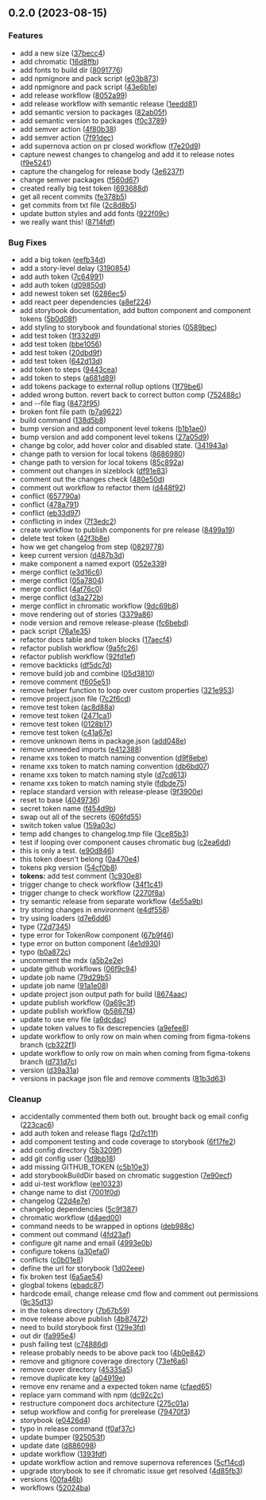 

## 0.2.0 (2023-08-15)


### Features

* add a new size ([37becc4](https://github.com/mmhuntsberry/ghostkit/commit/37becc4aa185afd70b479264e285981fd22ae8fa))
* add chromatic ([16d8ffb](https://github.com/mmhuntsberry/ghostkit/commit/16d8ffbadd6bb398ce8a7ca19f55b7a40607046f))
* add fonts to build dir ([8091776](https://github.com/mmhuntsberry/ghostkit/commit/8091776b4adf30f89d8afeb4e6c94ca5c3b9a227))
* add npmignore and pack script ([e03b873](https://github.com/mmhuntsberry/ghostkit/commit/e03b873d9431b8db82c61cdb324198fdbcbcef66))
* add npmignore and pack script ([43e6b1e](https://github.com/mmhuntsberry/ghostkit/commit/43e6b1e8367be7517ab4743291f4836df839a006))
* add release workflow ([8052a99](https://github.com/mmhuntsberry/ghostkit/commit/8052a99f48a8d0018e3f6b02922d29c468003f11))
* add release workflow with semantic release ([1eedd81](https://github.com/mmhuntsberry/ghostkit/commit/1eedd8157eb42c0efc454b6dcbca4cbbebf34740))
* add semantic version to packages ([82ab05f](https://github.com/mmhuntsberry/ghostkit/commit/82ab05fabd739891a8481901b7dc583982d7b8c6))
* add semantic version to packages ([f0c3789](https://github.com/mmhuntsberry/ghostkit/commit/f0c3789a5ef0c44355fcd7b28f243749eb021e48))
* add semver action ([4f80b38](https://github.com/mmhuntsberry/ghostkit/commit/4f80b38167dd64101a782b476f3efe62881d4d02))
* add semver action ([7f91dec](https://github.com/mmhuntsberry/ghostkit/commit/7f91dec114b2e05f9a3838faada40f46c9b4f8be))
* add supernova action on pr closed workflow ([f7e20d9](https://github.com/mmhuntsberry/ghostkit/commit/f7e20d979fd0feb36074d7be18a0a993e720bd6d))
* capture newest changes to changelog and add it to release notes ([f9e5241](https://github.com/mmhuntsberry/ghostkit/commit/f9e5241aaaf8ca9db171bd33b0f6de9f2b8b7ca3))
* capture the changelog for release body ([3e6237f](https://github.com/mmhuntsberry/ghostkit/commit/3e6237f2bce966a47840aefefd37430354d954b0))
* change semver packages ([f560d67](https://github.com/mmhuntsberry/ghostkit/commit/f560d67a8d34720c11fb6572cad81a8f7db4e72d))
* created really big test token ([693688d](https://github.com/mmhuntsberry/ghostkit/commit/693688dbfb5aef72cec1fb2e218efa4394bd0cb6))
* get all recent commits ([fe378b5](https://github.com/mmhuntsberry/ghostkit/commit/fe378b5bcd9385de30c3ecdf93780b440ce23b79))
* get commits from txt file ([2c8d8b5](https://github.com/mmhuntsberry/ghostkit/commit/2c8d8b5e6dc5b2a781d461846acfe7ff1c1dff04))
* update button styles and add fonts ([922f09c](https://github.com/mmhuntsberry/ghostkit/commit/922f09c8f1593c7ac39b007930bd502de65d34e5))
* we really want this! ([8714fdf](https://github.com/mmhuntsberry/ghostkit/commit/8714fdf4a42f01543f701c1bb1407313e5854f29))


### Bug Fixes

* add a big token ([eefb34d](https://github.com/mmhuntsberry/ghostkit/commit/eefb34d727679cfd4a2ed4d62c7a40799c26628c))
* add a story-level delay ([3190854](https://github.com/mmhuntsberry/ghostkit/commit/31908548b968cab301344d18572340e0782b96d1))
* add auth token ([7c64991](https://github.com/mmhuntsberry/ghostkit/commit/7c6499150043058c6996dbe8ec34f8dec54f8d1b))
* add auth token ([d09850d](https://github.com/mmhuntsberry/ghostkit/commit/d09850db39959d5f31b5db8b6be2e695fd46dbc0))
* add newest token set ([6286ec5](https://github.com/mmhuntsberry/ghostkit/commit/6286ec541fc8db2c543f1a83532e07eb23f396b6))
* add react peer dependencies ([a8ef224](https://github.com/mmhuntsberry/ghostkit/commit/a8ef224f48e74cbdfe6b5faeb9b82d02690baefe))
* add storybook documentation, add button component and component tokens ([5b0d08f](https://github.com/mmhuntsberry/ghostkit/commit/5b0d08f41a77fb9bbc4095efb8d6a77e0053d17d))
* add styling to storybook and foundational stories ([0589bec](https://github.com/mmhuntsberry/ghostkit/commit/0589bec60434481736b99da6226be817a8c684c3))
* add test token ([1f332d9](https://github.com/mmhuntsberry/ghostkit/commit/1f332d9d2cdd242f25a54e094f92d9e9fa513e8c))
* add test token ([bbe1056](https://github.com/mmhuntsberry/ghostkit/commit/bbe105675f0d31ea0098f1f4f804ff93ac5ac61e))
* add test token ([20dbd9f](https://github.com/mmhuntsberry/ghostkit/commit/20dbd9fbd7049148d3bcbd87a892e8ea2f6d287b))
* add test token ([642d13d](https://github.com/mmhuntsberry/ghostkit/commit/642d13d93a7fe6d26e1fcaaf542a5b1eea1205f4))
* add token to steps ([9443cea](https://github.com/mmhuntsberry/ghostkit/commit/9443cea3ae6808baeccbe7c05863784303ea3daa))
* add token to steps ([a681d89](https://github.com/mmhuntsberry/ghostkit/commit/a681d896a38d51d4ca6536ebef5dc85f0921d0ef))
* add tokens package to external rollup options ([1f79be6](https://github.com/mmhuntsberry/ghostkit/commit/1f79be693ed2b27d1a4dbcc2e51a92bb7d0a958b))
* added wrong button. revert back to correct button comp ([752488c](https://github.com/mmhuntsberry/ghostkit/commit/752488c807de5297c3d739e4a7659328066a95b3))
* and --file flag ([8473f95](https://github.com/mmhuntsberry/ghostkit/commit/8473f956c0a6c55e009770bef24b7889be8f56d9))
* broken font file path ([b7a9622](https://github.com/mmhuntsberry/ghostkit/commit/b7a96226f0e5e43119b9aee55ff6873de26404c7))
* build command ([138d5b8](https://github.com/mmhuntsberry/ghostkit/commit/138d5b88bfa24031d34e93bc220dc0bdb69fd425))
* bump version and add component level tokens ([b1b1ae0](https://github.com/mmhuntsberry/ghostkit/commit/b1b1ae03fa0e88b3fb7e67c30f6e6929c682cded))
* bump version and add component level tokens ([27a05d9](https://github.com/mmhuntsberry/ghostkit/commit/27a05d9f765f7f301d0c6245aee1adc89d104db0))
* change bg color, add hover color and disabled state. ([341943a](https://github.com/mmhuntsberry/ghostkit/commit/341943a7c742378fd73d75c976cfb3c5c9bc7a6a))
* change path to version for local tokens ([8686980](https://github.com/mmhuntsberry/ghostkit/commit/86869801b76ca033856781f42a163437df14b19f))
* change path to version for local tokens ([85c892a](https://github.com/mmhuntsberry/ghostkit/commit/85c892afd9c72fa20a285700efc149c65ffde4d8))
* comment out changes in sizeblock ([df91e83](https://github.com/mmhuntsberry/ghostkit/commit/df91e838a422f65de52ea07f17725fb7dea15c1c))
* comment out the changes check ([480e50d](https://github.com/mmhuntsberry/ghostkit/commit/480e50d5c11537a6649e72d53613427fa5df45f7))
* comment out workflow to refactor them ([d448f92](https://github.com/mmhuntsberry/ghostkit/commit/d448f92eb72c90b5085c41e894ebfab689f480be))
* conflict ([657790a](https://github.com/mmhuntsberry/ghostkit/commit/657790a70b47071f087457714cc20782730b4a90))
* conflict ([478a791](https://github.com/mmhuntsberry/ghostkit/commit/478a791095c76e88ba607a2eb02df1159e8567ef))
* conflict ([eb33d97](https://github.com/mmhuntsberry/ghostkit/commit/eb33d970b23955ec2ca7cd3d402fbb757471636a))
* conflicting in index ([7f3edc2](https://github.com/mmhuntsberry/ghostkit/commit/7f3edc2bcd095b8faf52ef1080ebfec8f2e5d229))
* create workflow to publish components for pre release ([8499a19](https://github.com/mmhuntsberry/ghostkit/commit/8499a197496f40f6180a4c921f60cd742f7412f4))
* delete test token ([42f3b8e](https://github.com/mmhuntsberry/ghostkit/commit/42f3b8e389ca346c051c7cd19427d19ce673f7b2))
* how we get changelog from step ([0829778](https://github.com/mmhuntsberry/ghostkit/commit/0829778deb991a19cda96382056214ff4d1fd294))
* keep current version ([d487b3d](https://github.com/mmhuntsberry/ghostkit/commit/d487b3d9e2318fad8488658330195dd75ca596e9))
* make component a named export ([052e339](https://github.com/mmhuntsberry/ghostkit/commit/052e3391ca32530bac4e658d9a67a817a39844c8))
* merge conflict ([e3d16c6](https://github.com/mmhuntsberry/ghostkit/commit/e3d16c60de81d8f0a1ef645675aa8b01399d0097))
* merge conflict ([05a7804](https://github.com/mmhuntsberry/ghostkit/commit/05a7804b96800c2d10300b8eb51b278a5cbc81a6))
* merge conflict ([4af76c0](https://github.com/mmhuntsberry/ghostkit/commit/4af76c01982d93834815bbffd3f674b24b1db159))
* merge conflict ([d3a272b](https://github.com/mmhuntsberry/ghostkit/commit/d3a272bf8c7ebceb8715fcc51ec1e2be9e711519))
* merge conflict in chromatic workflow ([9dc69b8](https://github.com/mmhuntsberry/ghostkit/commit/9dc69b842c19b247886153aff4a9212751adcd9d))
* move rendering out of stories ([3379a86](https://github.com/mmhuntsberry/ghostkit/commit/3379a86691aa68d0f9cfd793bfe10701270248be))
* node version and remove release-please ([fc6bebd](https://github.com/mmhuntsberry/ghostkit/commit/fc6bebdedfe2d95037c3d06384ee9388a2eafe31))
* pack script ([76a1e35](https://github.com/mmhuntsberry/ghostkit/commit/76a1e3503140fdca4c140ce71b32ffdbca3d3c1f))
* refactor docs table and token blocks ([17aecf4](https://github.com/mmhuntsberry/ghostkit/commit/17aecf4f4f4e77493e55e2a04a3017cf8076c74e))
* refactor publish workflow ([9a5fc26](https://github.com/mmhuntsberry/ghostkit/commit/9a5fc2696123644315f82317c4bf06cb2441a961))
* refactor publish workflow ([92fd1ef](https://github.com/mmhuntsberry/ghostkit/commit/92fd1ef08b0cd25685797086af3103d0ce89b3a0))
* remove backticks ([df5dc7d](https://github.com/mmhuntsberry/ghostkit/commit/df5dc7dc000f0b49a4e95a2db36e0fd5be2b92a6))
* remove build job and combine ([05d3810](https://github.com/mmhuntsberry/ghostkit/commit/05d3810a108e41f77625fffac711598923dc4bfc))
* remove comment ([f605e51](https://github.com/mmhuntsberry/ghostkit/commit/f605e51f49667f8232679df99fe369e3555f0cb6))
* remove helper function to loop over custom properties ([321e953](https://github.com/mmhuntsberry/ghostkit/commit/321e953c826ac20b7505d01c2aa496dd31e7be2b))
* remove project.json file ([7c2f6cd](https://github.com/mmhuntsberry/ghostkit/commit/7c2f6cd9da3de2e0f1469aa673065d1b81f23865))
* remove test token ([ac8d88a](https://github.com/mmhuntsberry/ghostkit/commit/ac8d88a99122ed429c6cc8cd73d51178896bafe8))
* remove test token ([2471ca1](https://github.com/mmhuntsberry/ghostkit/commit/2471ca1c7a56ab42702582862904ef22a8138474))
* remove test token ([0128b17](https://github.com/mmhuntsberry/ghostkit/commit/0128b17c4f84cbc22b7ef4ccbf338f47bb2d6084))
* remove test token ([c41a67e](https://github.com/mmhuntsberry/ghostkit/commit/c41a67e2c05731d0362d64c2fb44a96556887ffa))
* remove unknown items in package.json ([add048e](https://github.com/mmhuntsberry/ghostkit/commit/add048e4e534ca9dae282d770aec987e69cd8eef))
* remove unneeded imports ([e412388](https://github.com/mmhuntsberry/ghostkit/commit/e412388e2e3ab5be337b02c29e037f5914165d21))
* rename xxs token to match naming convention ([d9f8ebe](https://github.com/mmhuntsberry/ghostkit/commit/d9f8ebec39e333e7ab471342385b23a2bd27cd57))
* rename xxs token to match naming convention ([db6bd07](https://github.com/mmhuntsberry/ghostkit/commit/db6bd07f7f1443daf0a6313cb728e721aceb626d))
* rename xxs token to match naming style ([d7cd613](https://github.com/mmhuntsberry/ghostkit/commit/d7cd6134e31bde13da82c1cfd91c3e3d1b5088c1))
* rename xxs token to match naming style ([fdbde75](https://github.com/mmhuntsberry/ghostkit/commit/fdbde7553fd3ae003415368260a720db9b56d0be))
* replace standard version with release-please ([9f3900e](https://github.com/mmhuntsberry/ghostkit/commit/9f3900e7bc06ecd7ea4145dbb4cf9d41135233e1))
* reset to base ([4049736](https://github.com/mmhuntsberry/ghostkit/commit/40497362644fa8b4aa66369aeebac1e0e280a89c))
* secret token name ([f454d9b](https://github.com/mmhuntsberry/ghostkit/commit/f454d9b7d6e1c9217f0a78893eef20041ebf3c75))
* swap out all of the secrets ([606fd55](https://github.com/mmhuntsberry/ghostkit/commit/606fd55ee80f00a44139beb1c43f7f4583ce90e7))
* switch token value ([159a03c](https://github.com/mmhuntsberry/ghostkit/commit/159a03c4107b375e0d45cc058c4959c28e3e38f7))
* temp add changes to changelog.tmp file ([3ce85b3](https://github.com/mmhuntsberry/ghostkit/commit/3ce85b3122714491bf2db843c6e304f0c2443d2a))
* test if looping over component causes chromatic bug ([c2ea6dd](https://github.com/mmhuntsberry/ghostkit/commit/c2ea6ddeb61f143a193626927db898328b4f5c3c))
* this is only a test. ([e90d846](https://github.com/mmhuntsberry/ghostkit/commit/e90d8460d521b951c1062306dcb310aba9ea2d5c))
* this token doesn't belong ([0a470e4](https://github.com/mmhuntsberry/ghostkit/commit/0a470e441782925a2a6bbca2980aaa69b08a7d93))
* tokens pkg  version ([54cf0b8](https://github.com/mmhuntsberry/ghostkit/commit/54cf0b82f639826bc376a16a5aac4ab9dd09024f))
* **tokens:** add test comment ([1c930e8](https://github.com/mmhuntsberry/ghostkit/commit/1c930e8f999f2eb6a2d1e723d2e58854d95128cc))
* trigger change to check workflow ([34f1c41](https://github.com/mmhuntsberry/ghostkit/commit/34f1c411e5ca6fb3479e0c8dfb09c779c6d01685))
* trigger change to check workflow ([2270f8a](https://github.com/mmhuntsberry/ghostkit/commit/2270f8af770f37f50ca9a82f65d6e2f12349b2b4))
* try semantic release from separate workflow ([4e55a9b](https://github.com/mmhuntsberry/ghostkit/commit/4e55a9b75b73f399eed43f76808df7d6f3f9201b))
* try storing changes in environment ([e4df558](https://github.com/mmhuntsberry/ghostkit/commit/e4df558f95f026652df73a047fde2eda0735c3a9))
* try using loaders ([d7e6dd6](https://github.com/mmhuntsberry/ghostkit/commit/d7e6dd65be12a11fd76ff73d76150b37d25290b2))
* type ([72d7345](https://github.com/mmhuntsberry/ghostkit/commit/72d7345a4d152082f3552696b441c053bf9a3749))
* type error for TokenRow component ([67b9f46](https://github.com/mmhuntsberry/ghostkit/commit/67b9f468a03a9d33a9eef5486c60ae8dcfb3e5f2))
* type error on button component ([4e1d930](https://github.com/mmhuntsberry/ghostkit/commit/4e1d93048c9107c2df0752f16e7cefaf42a638fa))
* typo ([b0a872c](https://github.com/mmhuntsberry/ghostkit/commit/b0a872c38d46d8ab2e0aaa2b682fa59f434a76e2))
* uncomment the mdx ([a5b2e2e](https://github.com/mmhuntsberry/ghostkit/commit/a5b2e2eee73b4e069f9171362e067a0c46fd15ce))
* update github workflows ([06f9c94](https://github.com/mmhuntsberry/ghostkit/commit/06f9c94197a0d628fadc711977da5b987880b1a6))
* update job name ([79d29b5](https://github.com/mmhuntsberry/ghostkit/commit/79d29b59ce50c676adef8604700d71a9b9b3bdc2))
* update job name ([91a1e08](https://github.com/mmhuntsberry/ghostkit/commit/91a1e0866d46a9704462425ffbb9031d251ea01f))
* update project json output path for build ([8674aac](https://github.com/mmhuntsberry/ghostkit/commit/8674aacacf191a6d993a79acc2c4e8f3238a3ad7))
* update publish workflow ([0a69c3f](https://github.com/mmhuntsberry/ghostkit/commit/0a69c3fa7ce358eecc228177066b462c0801d77d))
* update publish workflow ([b5867f4](https://github.com/mmhuntsberry/ghostkit/commit/b5867f4d20da8422eae024afabe947810a9f49eb))
* update to use env file ([a6dcdac](https://github.com/mmhuntsberry/ghostkit/commit/a6dcdac46cdb0ecab217403ff62a153674487015))
* update token values to fix descrepencies ([a9efee8](https://github.com/mmhuntsberry/ghostkit/commit/a9efee882325669a098b8d028b73a663df14ad58))
* update workflow to only row on main when coming from figma-tokens branch ([cb322f1](https://github.com/mmhuntsberry/ghostkit/commit/cb322f120ee84b520d37cbbdd04736ed3ccc9756))
* update workflow to only row on main when coming from figma-tokens branch ([d731d7c](https://github.com/mmhuntsberry/ghostkit/commit/d731d7ccb7ef17fc275c948289565cbcd5b4c67a))
* version ([d39a31a](https://github.com/mmhuntsberry/ghostkit/commit/d39a31a5c507f14cc182703c212e6247dd030827))
* versions in package json file and remove comments ([81b3d63](https://github.com/mmhuntsberry/ghostkit/commit/81b3d634192977d79badbfcc8c34a506e640a7c6))


### Cleanup

* accidentally commented them both out. brought back og email config ([223cac6](https://github.com/mmhuntsberry/ghostkit/commit/223cac6db3c0c0ae2ee5fd99601ce07ea53dcf1e))
* add auth token and release flags ([2d7c11f](https://github.com/mmhuntsberry/ghostkit/commit/2d7c11f21382f5529804a0e270f0c893cbbeef53))
* add component testing and code coverage to storybook ([6f17fe2](https://github.com/mmhuntsberry/ghostkit/commit/6f17fe2cb094a5c6185ab138f494405e02589e3a))
* add config directory ([5b3209f](https://github.com/mmhuntsberry/ghostkit/commit/5b3209fc21ed51c4bd1f5057b523470cfea61197))
* add git config user ([1d9bb18](https://github.com/mmhuntsberry/ghostkit/commit/1d9bb183298908f6607c8ccce9ef2d1dd0f55749))
* add missing GITHUB_TOKEN ([c5b10e3](https://github.com/mmhuntsberry/ghostkit/commit/c5b10e3289948f6e249dc1c1f36141bb2cf342e1))
* add storybookBuildDir based on chromatic suggestion ([7e90ecf](https://github.com/mmhuntsberry/ghostkit/commit/7e90ecfb0e5da27ecd32600083d1c23fd59f427c))
* add ui-test workflow ([ee10323](https://github.com/mmhuntsberry/ghostkit/commit/ee103236730a095c26ae05c755175e2e1d4d89c7))
* change name to dist ([7001f0d](https://github.com/mmhuntsberry/ghostkit/commit/7001f0d38e307aa2a3d93d9793829d4dd146d9a9))
* changelog ([22d4e7e](https://github.com/mmhuntsberry/ghostkit/commit/22d4e7eb8c6981acf1b4891eb5d5f960936577d4))
* changelog dependencies ([5c9f387](https://github.com/mmhuntsberry/ghostkit/commit/5c9f387a3160b250c7b2e87222edcf8bae5987c9))
* chromatic workflow ([d4aed00](https://github.com/mmhuntsberry/ghostkit/commit/d4aed00ac600522188a84cf11beeb9188fa1f47e))
* command needs to be wrapped in options ([deb988c](https://github.com/mmhuntsberry/ghostkit/commit/deb988c4407f4bb0939a91d6f5529093b9e590c7))
* comment out command ([4fd23af](https://github.com/mmhuntsberry/ghostkit/commit/4fd23afb8d523104577b04e4272720d2769e5136))
* configure git name and email ([4993e0b](https://github.com/mmhuntsberry/ghostkit/commit/4993e0b022b1f54dfbdcb5a6f90a6df8983963cd))
* configure tokens ([a30efa0](https://github.com/mmhuntsberry/ghostkit/commit/a30efa0a23094b4b73814c05ca547eced38ed03d))
* conflicts ([c0b01e8](https://github.com/mmhuntsberry/ghostkit/commit/c0b01e807ab943d92995ad87d5f544a64b70849f))
* define the url for storybook ([1d02eee](https://github.com/mmhuntsberry/ghostkit/commit/1d02eee8a36500f005f4b94479b520d1aafbd594))
* fix broken test ([6a5ae54](https://github.com/mmhuntsberry/ghostkit/commit/6a5ae54259e4908f1b1f7d8cbf676e2b489c6851))
* glogbal tokens ([ebadc87](https://github.com/mmhuntsberry/ghostkit/commit/ebadc877918c6471503ac85f802f586abcbebfe9))
* hardcode email, change release cmd flow and comment out permissions ([9c35d13](https://github.com/mmhuntsberry/ghostkit/commit/9c35d13b63f75da9d7cf927e559d937c18d79388))
* in the tokens directory ([7b67b59](https://github.com/mmhuntsberry/ghostkit/commit/7b67b5954631089d0d26607ac8fb1f02be6b2369))
* move release above publish ([4b87472](https://github.com/mmhuntsberry/ghostkit/commit/4b87472c84b48072ee8e80728e69647a7379e1ea))
* need to build storybook first ([129e3fd](https://github.com/mmhuntsberry/ghostkit/commit/129e3fdd7530ec2fac36e3a03eb67f95c2dafab5))
* out dir ([fa995e4](https://github.com/mmhuntsberry/ghostkit/commit/fa995e4e68534bba3e1afd7575febbe89cd6ef2d))
* push failing test ([c74886d](https://github.com/mmhuntsberry/ghostkit/commit/c74886d03528bfd15d9b9572999f3fcd9740f42a))
* release probably needs to be above pack too ([4b0e842](https://github.com/mmhuntsberry/ghostkit/commit/4b0e8428d518bce1fef84722ca62fc24a68929e0))
* remove and gitignore coverage directory ([73ef6a6](https://github.com/mmhuntsberry/ghostkit/commit/73ef6a6034eed4dff6e07e1596aab9f1515efe87))
* remove cover directory ([45335a5](https://github.com/mmhuntsberry/ghostkit/commit/45335a53072827ad304da3dee97e51e830516fa7))
* remove duplicate key ([a04919e](https://github.com/mmhuntsberry/ghostkit/commit/a04919e0fc3172e60ddd21801ae367547693f634))
* remove env rename and a expected token name ([cfaed65](https://github.com/mmhuntsberry/ghostkit/commit/cfaed65692ac25e2f6d9d0a547c37abcf8b3963e))
* replace yarn command with npm ([dc92c2c](https://github.com/mmhuntsberry/ghostkit/commit/dc92c2cc094b3036c48a329c0a6d843d6834dae3))
* restructure component docs architecture ([275c01a](https://github.com/mmhuntsberry/ghostkit/commit/275c01adad80cc02cf144f2fb04790c2e85f2c05))
* setup workflow and config for prerelease ([79470f3](https://github.com/mmhuntsberry/ghostkit/commit/79470f3b95621e17f1bc3fdbf4d05b370ee4e5d5))
* storybook ([e0426d4](https://github.com/mmhuntsberry/ghostkit/commit/e0426d45f5ee76c075fdcc8d6a5b13d37d0a5b99))
* typo in release command ([f0af37c](https://github.com/mmhuntsberry/ghostkit/commit/f0af37c19a6549948cec38919425047de5707dac))
* update bumper ([925053f](https://github.com/mmhuntsberry/ghostkit/commit/925053f7875c1aa90ac68009ab641d7473d93422))
* update date ([d886098](https://github.com/mmhuntsberry/ghostkit/commit/d88609872cd8a8c52e443ee6ed151ecfefa57654))
* update workflow ([1393fdf](https://github.com/mmhuntsberry/ghostkit/commit/1393fdf7e5ed6f8c6e78c0e8fba290307bd30bae))
* update workflow action and remove supernova references ([5cf14cd](https://github.com/mmhuntsberry/ghostkit/commit/5cf14cddfa2d8d3b2262a45a3ba12c2ca736bab3))
* upgrade storybook to see if chromatic issue get resolved ([4d85fb3](https://github.com/mmhuntsberry/ghostkit/commit/4d85fb3d0ced7662c404cb8416669b4592758078))
* versions ([00fa46b](https://github.com/mmhuntsberry/ghostkit/commit/00fa46baa3f67195e99508938bdd6f419a029f91))
* workflows ([52024ba](https://github.com/mmhuntsberry/ghostkit/commit/52024ba4b5aeb626cab7f975b3e70df53922ab97))